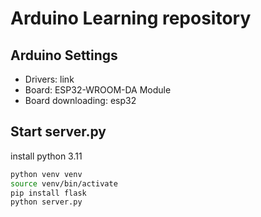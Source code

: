 # Arduino Learning repository

## Arduino Settings

- Drivers: link
- Board: ESP32-WROOM-DA Module
- Board downloading: esp32

## Start server.py

install python 3.11

```bash
python venv venv
source venv/bin/activate
pip install flask
python server.py
```
